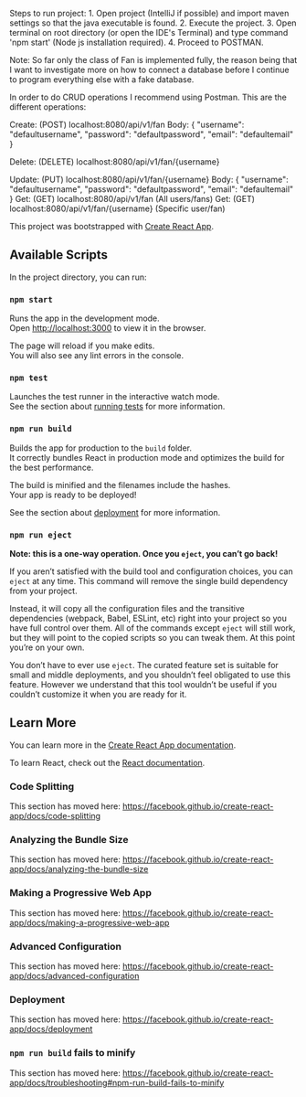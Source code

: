 Steps to run project:
	1. Open project (IntelliJ if possible) and import maven settings so that the java executable is found.
	2. Execute the project.
	3. Open terminal on root directory (or open the IDE's Terminal) and type command 'npm start' (Node js installation required).
	4. Proceed to POSTMAN.

Note:
So far only the class of Fan is implemented fully, the reason being that I want to investigate more on how to
connect a database before I continue to program everything else with a fake database.

In order to do CRUD operations I recommend using Postman. This are the different operations:

Create: (POST) localhost:8080/api/v1/fan
	Body:
	{
    		"username": "defaultusername",
    		"password": "defaultpassword",
    		"email": "defaultemail"
	}

Delete: (DELETE) localhost:8080/api/v1/fan/{username}

Update: (PUT) localhost:8080/api/v1/fan/{username}
	Body:
	{
    		"username": "defaultusername",
    		"password": "defaultpassword",
    		"email": "defaultemail"
	}
Get: (GET) localhost:8080/api/v1/fan (All users/fans)
Get: (GET) localhost:8080/api/v1/fan/{username} (Specific user/fan)






This project was bootstrapped with [Create React App](https://github.com/facebook/create-react-app).

## Available Scripts

In the project directory, you can run:

### `npm start`

Runs the app in the development mode.<br />
Open [http://localhost:3000](http://localhost:3000) to view it in the browser.

The page will reload if you make edits.<br />
You will also see any lint errors in the console.

### `npm test`

Launches the test runner in the interactive watch mode.<br />
See the section about [running tests](https://facebook.github.io/create-react-app/docs/running-tests) for more information.

### `npm run build`

Builds the app for production to the `build` folder.<br />
It correctly bundles React in production mode and optimizes the build for the best performance.

The build is minified and the filenames include the hashes.<br />
Your app is ready to be deployed!

See the section about [deployment](https://facebook.github.io/create-react-app/docs/deployment) for more information.

### `npm run eject`

**Note: this is a one-way operation. Once you `eject`, you can’t go back!**

If you aren’t satisfied with the build tool and configuration choices, you can `eject` at any time. This command will remove the single build dependency from your project.

Instead, it will copy all the configuration files and the transitive dependencies (webpack, Babel, ESLint, etc) right into your project so you have full control over them. All of the commands except `eject` will still work, but they will point to the copied scripts so you can tweak them. At this point you’re on your own.

You don’t have to ever use `eject`. The curated feature set is suitable for small and middle deployments, and you shouldn’t feel obligated to use this feature. However we understand that this tool wouldn’t be useful if you couldn’t customize it when you are ready for it.

## Learn More

You can learn more in the [Create React App documentation](https://facebook.github.io/create-react-app/docs/getting-started).

To learn React, check out the [React documentation](https://reactjs.org/).

### Code Splitting

This section has moved here: https://facebook.github.io/create-react-app/docs/code-splitting

### Analyzing the Bundle Size

This section has moved here: https://facebook.github.io/create-react-app/docs/analyzing-the-bundle-size

### Making a Progressive Web App

This section has moved here: https://facebook.github.io/create-react-app/docs/making-a-progressive-web-app

### Advanced Configuration

This section has moved here: https://facebook.github.io/create-react-app/docs/advanced-configuration

### Deployment

This section has moved here: https://facebook.github.io/create-react-app/docs/deployment

### `npm run build` fails to minify

This section has moved here: https://facebook.github.io/create-react-app/docs/troubleshooting#npm-run-build-fails-to-minify
